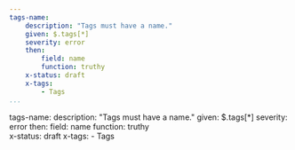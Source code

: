 ```yaml
---
tags-name:
    description: "Tags must have a name."
    given: $.tags[*]
    severity: error
    then:
        field: name
        function: truthy  
    x-status: draft
    x-tags:
        - Tags     
...
```

tags-name:
    description: "Tags must have a name."
    given: $.tags[*]
    severity: error
    then:
        field: name
        function: truthy  
    x-status: draft
    x-tags:
        - Tags